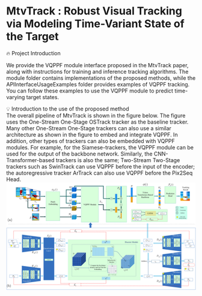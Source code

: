 # MtvTrack : Robust Visual Tracking via Modeling Time-Variant State of the Target

:fire: Project Introduction  

We provide the VQPPF module interface proposed in the MtvTrack paper, along with instructions for training and inference tracking algorithms. The module folder contains implementations of the proposed methods, while the APIInterfaceUsageExamples folder provides examples of VQPPF tracking. You can follow these examples to use the VQPPF module to predict time-varying target states.  

:bulb: Introduction to the use of the proposed method  
The overall pipeline of MtvTrack is shown in the figure below. The figure uses the One-Stream One-Stage OSTrack tracker as the baseline tracker. Many other One-Stream One-Stage trackers can also use a similar architecture as shown in the figure to embed and integrate VQPPF. In addition, other types of trackers can also be embedded with VQPPF modules. For example, for the Siamese-trackers, the VQPPF module can be used for the output of the backbone network. Similarly, the CNN-Transformer-based trackers is also the same; Two-Stream Two-Stage trackers such as SwinTrack can use VQPPF before the input of the encoder; the autoregressive tracker ArTrack can also use VQPPF before the Pix2Seq Head.  
![Overall Pipeline](https://github.com/long-wa/MtvTrack-main/blob/master/assert/pipeline.png)
